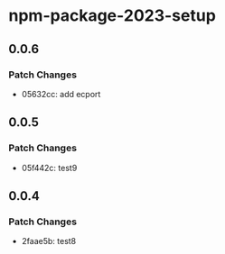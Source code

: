 # npm-package-2023-setup

## 0.0.6

### Patch Changes

- 05632cc: add ecport

## 0.0.5

### Patch Changes

- 05f442c: test9

## 0.0.4

### Patch Changes

- 2faae5b: test8
